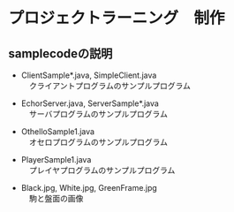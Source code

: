 # プロジェクトラーニング　制作

## samplecodeの説明
* ClientSample*.java, SimpleClient.java  
　クライアントプログラムのサンプルプログラム

* EchorServer.java, ServerSample*.java  
　サーバプログラムのサンプルプログラム

* OthelloSample1.java  
　オセロプログラムのサンプルプログラム

* PlayerSample1.java  
　プレイヤプログラムのサンプルプログラム

* Black.jpg, White.jpg, GreenFrame.jpg  
　駒と盤面の画像
